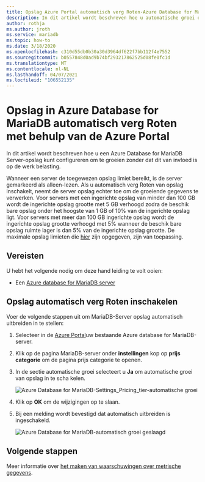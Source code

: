 ```yaml
---
title: Opslag Azure Portal automatisch verg Roten-Azure Database for MariaDB
description: In dit artikel wordt beschreven hoe u automatische groei opslag voor Azure Database for MariaDB kunt inschakelen met behulp van Azure Portal
author: rothja
ms.author: jroth
ms.service: mariadb
ms.topic: how-to
ms.date: 3/18/2020
ms.openlocfilehash: c310d55db0b30a30d3964df622f7bb112f4e7552
ms.sourcegitcommit: b0557848d0ad9b74bf293217862525d08fe0fc1d
ms.translationtype: MT
ms.contentlocale: nl-NL
ms.lasthandoff: 04/07/2021
ms.locfileid: "106552135"
---
```

# <a name="auto-grow-storage-in-azure-database-for-mariadb-using-the-azure-portal"></a>Opslag in Azure Database for MariaDB automatisch verg Roten met behulp van de Azure Portal
In dit artikel wordt beschreven hoe u een Azure Database for MariaDB Server-opslag kunt configureren om te groeien zonder dat dit van invloed is op de werk belasting.

Wanneer een server de toegewezen opslag limiet bereikt, is de server gemarkeerd als alleen-lezen. Als u automatisch verg Roten van opslag inschakelt, neemt de server opslag echter toe om de groeiende gegevens te verwerken. Voor servers met een ingerichte opslag van minder dan 100 GB wordt de ingerichte opslag grootte met 5 GB verhoogd zodra de beschik bare opslag onder het hoogste van 1 GB of 10% van de ingerichte opslag ligt. Voor servers met meer dan 100 GB ingerichte opslag wordt de ingerichte opslag grootte verhoogd met 5% wanneer de beschik bare opslag ruimte lager is dan 5% van de ingerichte opslag grootte. De maximale opslag limieten die [hier](concepts-pricing-tiers.md#storage) zijn opgegeven, zijn van toepassing.

## <a name="prerequisites"></a>Vereisten
U hebt het volgende nodig om deze hand leiding te volt ooien:
- Een [Azure database for MariaDB server](./quickstart-create-mariadb-server-database-using-azure-portal.md)

## <a name="enable-storage-auto-grow"></a>Opslag automatisch verg Roten inschakelen 

Voer de volgende stappen uit om MariaDB-Server opslag automatisch uitbreiden in te stellen:

1. Selecteer in de [Azure Portal](https://portal.azure.com/)uw bestaande Azure database for MariaDB-server.

2. Klik op de pagina MariaDB-server onder **instellingen** kop op **prijs categorie** om de pagina prijs categorie te openen.

3. In de sectie automatische groei selecteert u **Ja** om automatische groei van opslag in te scha kelen.

    ![Azure Database for MariaDB-Settings_Pricing_tier-automatische groei](./media/howto-auto-grow-storage-portal/3-auto-grow.png)

4. Klik op **OK** om de wijzigingen op te slaan.

5. Bij een melding wordt bevestigd dat automatisch uitbreiden is ingeschakeld.

    ![Azure Database for MariaDB-automatisch groei geslaagd](./media/howto-auto-grow-storage-portal/5-auto-grow-successful.png)

## <a name="next-steps"></a>Volgende stappen

Meer informatie over [het maken van waarschuwingen over metrische gegevens](howto-alert-metric.md).
